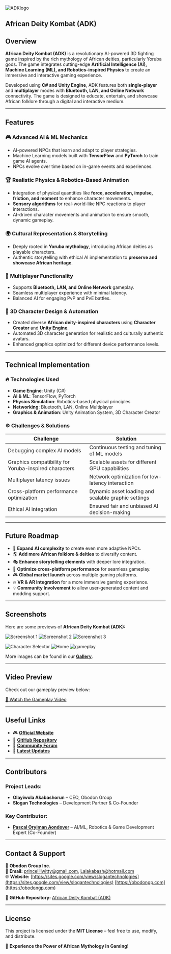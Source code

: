 ![ADKlogo](https://github.com/user-attachments/assets/2781c779-d47f-4a0a-9b9d-a1acb25cc8d7) 
##  African Deity Kombat (ADK)

## Overview
**African Deity Kombat (ADK)** is a revolutionary AI-powered 3D fighting game inspired by the rich mythology of African deities, particularly Yoruba gods. The game integrates cutting-edge **Artificial Intelligence (AI), Machine Learning (ML), and Robotics-inspired Physics** to create an immersive and interactive gaming experience.

Developed using **C# and Unity Engine**, ADK features both **single-player** and **multiplayer** modes with **Bluetooth, LAN, and Online Network** connectivity. The game is designed to educate, entertain, and showcase African folklore through a digital and interactive medium.

---
## Features

### 🎮 **Advanced AI & ML Mechanics**
- AI-powered NPCs that learn and adapt to player strategies.
- Machine Learning models built with **TensorFlow** and **PyTorch** to train game AI agents.
- NPCs evolve over time based on in-game events and experiences.

### 🏆 **Realistic Physics & Robotics-Based Animation**
- Integration of physical quantities like **force, acceleration, impulse, friction, and moment** to enhance character movements.
- **Sensory algorithms** for real-world-like NPC reactions to player interactions.
- AI-driven character movements and animation to ensure smooth, dynamic gameplay.

### 🌍 **Cultural Representation & Storytelling**
- Deeply rooted in **Yoruba mythology**, introducing African deities as playable characters.
- Authentic storytelling with ethical AI implementation to **preserve and showcase African heritage**.

### 👾 **Multiplayer Functionality**
- Supports **Bluetooth, LAN, and Online Network** gameplay.
- Seamless multiplayer experience with minimal latency.
- Balanced AI for engaging PvP and PvE battles.

### 🎨 **3D Character Design & Automation**
- Created diverse **African deity-inspired characters** using **Character Creator** and **Unity Engine**.
- Automated 3D character generation for realistic and culturally authentic avatars.
- Enhanced graphics optimized for different device performance levels.

---
## Technical Implementation

### 🔥 **Technologies Used**
- **Game Engine**: Unity (C#)
- **AI & ML**: TensorFlow, PyTorch
- **Physics Simulation**: Robotics-based physical principles
- **Networking**: Bluetooth, LAN, Online Multiplayer
- **Graphics & Animation**: Unity Animation System, 3D Character Creator

### ⚙ **Challenges & Solutions**
| Challenge | Solution |
|-----------|----------|
| Debugging complex AI models | Continuous testing and tuning of ML models |
| Graphics compatibility for Yoruba-inspired characters | Scalable assets for different GPU capabilities |
| Multiplayer latency issues | Network optimization for low-latency interaction |
| Cross-platform performance optimization | Dynamic asset loading and scalable graphic settings |
| Ethical AI integration | Ensured fair and unbiased AI decision-making |

---
## Future Roadmap
- 🚀 **Expand AI complexity** to create even more adaptive NPCs.
- 🌎 **Add more African folklore & deities** to diversify content.
- 🎭 **Enhance storytelling elements** with deeper lore integration.
- 📡 **Optimize cross-platform performance** for seamless gameplay.
- 🎮 **Global market launch** across multiple gaming platforms.
- 🔥 **VR & AR Integration** for a more immersive gaming experience.
- 💡 **Community Involvement** to allow user-generated content and modding support.

---
## Screenshots
Here are some previews of **African Deity Kombat (ADK):**

![Screenshot 1](link_to_screenshot1.png)
![Screenshot 2](link_to_screenshot2.png)
![Screenshot 3](link_to_screenshot3.png)

![Character Selector](https://github.com/user-attachments/assets/366534d2-e770-43a9-8406-168b8188e560)
![Home](https://github.com/user-attachments/assets/2860a5bc-483a-4ed8-adc3-5b99a862790a)
![gameplay](https://github.com/user-attachments/assets/a6330024-a945-482f-89b5-8721deb22c1d)


More images can be found in our **[Gallery](link_to_gallery_page)**.

---
## Video Preview
Check out our gameplay preview below:

[🎥 Watch the Gameplay Video](https://drive.google.com/file/d/1V9i5Mrgsk5ieH5xWRH_Ge7bndA6ctib5/view?usp=sharing)


---
## Useful Links
- 🎮 **[Official Website](https://obodongp.com)**
- 📂 **[GitHub Repository](https://github.com/AfricanDeityKombat)**
- 💬 **[Community Forum](link_to_community_forum)**
- 📰 **[Latest Updates](link_to_latest_updates)**

---
## Contributors
### **Project Leads:**
- **Olayiwola Akabashorun** – CEO, Obodon Group
- **Slogan Technologies** – Development Partner & Co-Founder

### **Key Contributor:**
- <a href="https://linkedin.com/in/kayung-developer">**Pascal Oryiman Aondover**</a> – AI/ML, Robotics & Game Development Expert (Co-Founder)

---
## Contact & Support
📍 **Obodon Group Inc.**  
📧 **Email:** princelillwitty@gmail.com, Laiakabash@hotmail.com  
🌐 **Website:** [https://sites.google.com/view/slogantechnologies](https://sites.google.com/view/slogantechnologies) [https://obodongp.com](https://obodongp.com)  

🔗 **GitHub Repository:** [African Deity Kombat (ADK)](https://github.com/ADK)

---
## License
This project is licensed under the **MIT License** – feel free to use, modify, and distribute.

🚀 **Experience the Power of African Mythology in Gaming!**
